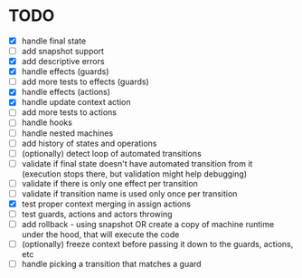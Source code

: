 # TODO

- [x] handle final state
- [ ] add snapshot support
- [x] add descriptive errors
- [x] handle effects (guards)
- [ ] add more tests to effects (guards)
- [x] handle effects (actions)
- [x] handle update context action
- [ ] add more tests to actions
- [ ] handle hooks
- [ ] handle nested machines
- [ ] add history of states and operations
- [ ] (optionally) detect loop of automated transitions
- [ ] validate if final state doesn't have automated transition from it (execution stops there, but validation might help debugging) 
- [ ] validate if there is only one effect per transition
- [ ] validate if transition name is used only once per transition
- [x] test proper context merging in assign actions
- [ ] test guards, actions and actors throwing
- [ ] add rollback - using snapshot OR create a copy of machine runtime under the hood, that will execute the code
- [ ] (optionally) freeze context before passing it down to the guards, actions, etc
- [ ] handle picking a transition that matches a guard